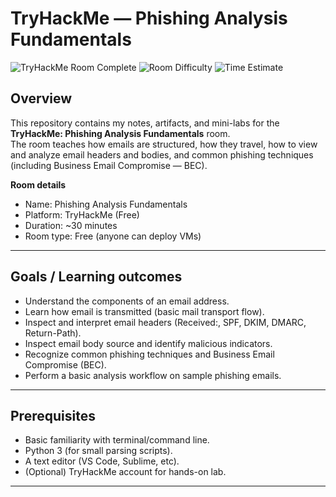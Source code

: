# TryHackMe — Phishing Analysis Fundamentals

![TryHackMe Room Complete](https://img.shields.io/badge/TryHackMe-Phishing%20Analysis%20Fundamentals-blue)
![Room Difficulty](https://img.shields.io/badge/Difficulty-Easy-green)
![Time Estimate](https://img.shields.io/badge/Time-30%20min-orange)

## Overview
This repository contains my notes, artifacts, and mini-labs for the **TryHackMe: Phishing Analysis Fundamentals** room.  
The room teaches how emails are structured, how they travel, how to view and analyze email headers and bodies, and common phishing techniques (including Business Email Compromise — BEC).

**Room details**
- Name: Phishing Analysis Fundamentals  
- Platform: TryHackMe (Free)  
- Duration: ~30 minutes  
- Room type: Free (anyone can deploy VMs)

---

## Goals / Learning outcomes
- Understand the components of an email address.
- Learn how email is transmitted (basic mail transport flow).
- Inspect and interpret email headers (Received:, SPF, DKIM, DMARC, Return-Path).
- Inspect email body source and identify malicious indicators.
- Recognize common phishing techniques and Business Email Compromise (BEC).
- Perform a basic analysis workflow on sample phishing emails.

---

## Prerequisites
- Basic familiarity with terminal/command line.
- Python 3 (for small parsing scripts).
- A text editor (VS Code, Sublime, etc).
- (Optional) TryHackMe account for hands-on lab.

---
